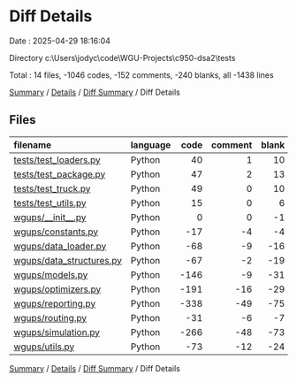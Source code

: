 # Diff Details

Date : 2025-04-29 18:16:04

Directory c:\\Users\\jodyc\\code\\WGU-Projects\\c950-dsa2\\tests

Total : 14 files,  -1046 codes, -152 comments, -240 blanks, all -1438 lines

[Summary](results.md) / [Details](details.md) / [Diff Summary](diff.md) / Diff Details

## Files
| filename | language | code | comment | blank | total |
| :--- | :--- | ---: | ---: | ---: | ---: |
| [tests/test\_loaders.py](/tests/test_loaders.py) | Python | 40 | 1 | 10 | 51 |
| [tests/test\_package.py](/tests/test_package.py) | Python | 47 | 2 | 13 | 62 |
| [tests/test\_truck.py](/tests/test_truck.py) | Python | 49 | 0 | 10 | 59 |
| [tests/test\_utils.py](/tests/test_utils.py) | Python | 15 | 0 | 6 | 21 |
| [wgups/\_\_init\_\_.py](/wgups/__init__.py) | Python | 0 | 0 | -1 | -1 |
| [wgups/constants.py](/wgups/constants.py) | Python | -17 | -4 | -4 | -25 |
| [wgups/data\_loader.py](/wgups/data_loader.py) | Python | -68 | -9 | -16 | -93 |
| [wgups/data\_structures.py](/wgups/data_structures.py) | Python | -67 | -2 | -19 | -88 |
| [wgups/models.py](/wgups/models.py) | Python | -146 | -9 | -31 | -186 |
| [wgups/optimizers.py](/wgups/optimizers.py) | Python | -191 | -16 | -29 | -236 |
| [wgups/reporting.py](/wgups/reporting.py) | Python | -338 | -49 | -75 | -462 |
| [wgups/routing.py](/wgups/routing.py) | Python | -31 | -6 | -7 | -44 |
| [wgups/simulation.py](/wgups/simulation.py) | Python | -266 | -48 | -73 | -387 |
| [wgups/utils.py](/wgups/utils.py) | Python | -73 | -12 | -24 | -109 |

[Summary](results.md) / [Details](details.md) / [Diff Summary](diff.md) / Diff Details